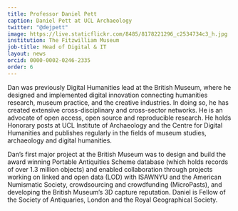 ```yaml
---
title: Professor Daniel Pett
caption: Daniel Pett at UCL Archaeology
twitter: "@dejpett"
image: https://live.staticflickr.com/8485/8178221296_c2534734c3_h.jpg
institution: The Fitzwilliam Museum
job-title: Head of Digital & IT
layout: news
orcid: 0000-0002-0246-2335
order: 6
---
```

Dan was previously Digital Humanities lead at the British Museum, where he designed
and implemented digital innovation connecting humanities research, museum practice,
and the creative industries. In doing so, he has created extensive cross-disciplinary
and cross-sector networks. He is an advocate of open access, open source and
reproducible research. He holds Honorary posts at UCL Institute of Archaeology
and the Centre for Digital Humanities and publishes regularly in the fields of
museum studies, archaeology and digital humanities.

Dan’s first major project at the British Museum was to design and build the award
winning Portable Antiquities Scheme database (which holds records of over 1.3 million objects)
and enabled collaboration through projects working on linked and open data (LOD)
with ISAWNYU and the American Numismatic Society, crowdsourcing and crowdfunding
(MicroPasts), and developing the British Museum’s 3D capture reputation. Daniel
is Fellow of the Society of Antiquaries, London and the Royal Geographical Society.
